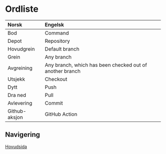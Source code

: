 # Ordliste
|Norsk           | Engelsk |
|:--             | :-- |
|Bod             | Command|
|Depot           | Repository|
|Hovudgrein      | Default branch|
|Grein           | Any branch|
|Avgreining      | Any branch, which has been checked out of another branch|
|Utsjekk         | Checkout|
|Dytt            | Push|
|Dra ned         | Pull|
|Avlevering      | Commit|
|Github-aksjon   | GitHub Action|

## Navigering
[Hovudsida](../README.md)